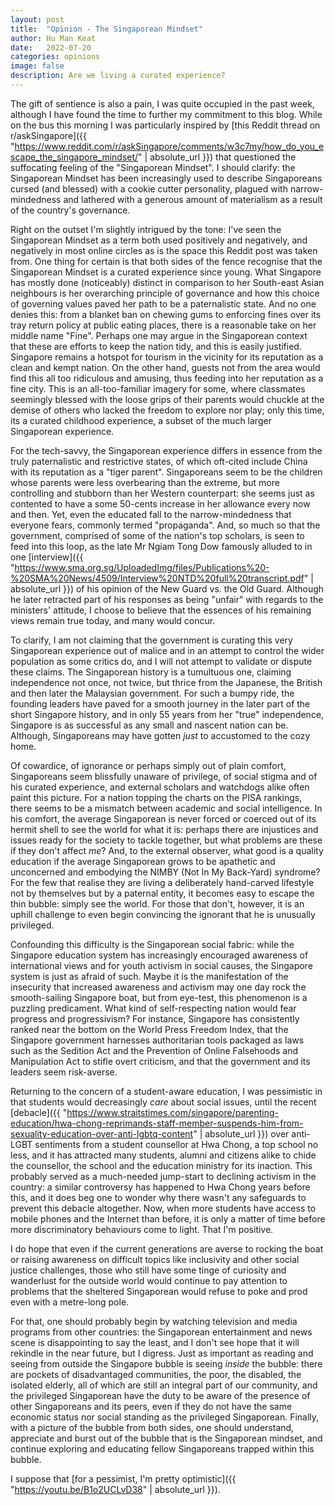 ```yaml
---
layout: post
title:  "Opinion - The Singaporean Mindset"
author: Hu Man Keat
date:   2022-07-20
categories: opinions
image: false
description: Are we living a curated experience?
---
```

The gift of sentience is also a pain, I was quite occupied in the past week, although I have found the time to further my commitment to this blog. While on the bus this morning I was particularly inspired by [this Reddit thread on r/askSingapore]({{ "https://www.reddit.com/r/askSingapore/comments/w3c7my/how_do_you_escape_the_singapore_mindset/" | absolute_url }}) that questioned the suffocating feeling of the "Singaporean Mindset". I should clarify: the Singaporean Mindset has been increasingly used to describe Singaporeans cursed (and blessed) with a cookie cutter personality, plagued with narrow-mindedness and lathered with a generous amount of materialism as a result of the country's governance. 

Right on the outset I'm slightly intrigued by the tone: I've seen the Singaporean Mindset as a term both used positively and negatively, and negatively in most online circles as is the space this Reddit post was taken from. One thing for certain is that both sides of the fence recognise that the Singaporean Mindset is a curated experience since young. What Singapore has mostly done (noticeably) distinct in comparison to her South-east Asian neighbours is her overarching principle of governance and how this choice of governing values paved her path to be a paternalistic state. And no one denies this: from a blanket ban on chewing gums to enforcing fines over its tray return policy at public eating places, there is a reasonable take on her middle name "Fine". Perhaps one may argue in the Singaporean context that these are efforts to keep the nation tidy, and this is easily justified. Singapore remains a hotspot for tourism in the vicinity for its reputation as a clean and kempt nation. On the other hand, guests not from the area would find this all too ridiculous and amusing, thus feeding into her reputation as a fine city. This is an all-too-familiar imagery for some, where classmates seemingly blessed with the loose grips of their parents would chuckle at the demise of others who lacked the freedom to explore nor play; only this time, its a curated childhood experience, a subset of the much larger Singaporean experience.

For the tech-savvy, the Singaporean experience differs in essence from the truly paternalistic and restrictive states, of which oft-cited include China with its reputation as a "tiger parent". Singaporeans seem to be the children whose parents were less overbearing than the extreme, but more controlling and stubborn than her Western counterpart: she seems just as contented to have a some 50-cents increase in her allowance every now and then. Yet, even the educated fall to the narrow-mindedness that everyone fears, commonly termed "propaganda". And, so much so that the government, comprised of some of the nation's top scholars, is seen to feed into this loop, as the late Mr Ngiam Tong Dow famously alluded to in one [interview]({{ "https://www.sma.org.sg/UploadedImg/files/Publications%20-%20SMA%20News/4509/Interview%20NTD%20full%20transcript.pdf" | absolute_url }}) of his opinion of the New Guard vs. the Old Guard. Although he later retracted part of his responses as being "unfair" with regards to the ministers' attitude, I choose to believe that the essences of his remaining views remain true today, and many would concur.

To clarify, I am not claiming that the government is curating this very Singaporean experience out of malice and in an attempt to control the wider population as some critics do, and I will not attempt to validate or dispute these claims. The Singaporean history is a tumultuous one, claiming independence not once, not twice, but thrice from the Japanese, the British and then later the Malaysian government. For such a bumpy ride, the founding leaders have paved for a smooth journey in the later part of the short Singapore history, and in only 55 years from her "true" independence, Singapore is as successful as any small and nascent nation can be. Although, Singaporeans may have gotten *just* to accustomed to the cozy home.

Of cowardice, of ignorance or perhaps simply out of plain comfort, Singaporeans seem blissfully unaware of privilege, of social stigma and of his curated experience, and external scholars and watchdogs alike often paint this picture. For a nation topping the charts on the PISA rankings, there seems to be a mismatch between academic and social intelligence. In his comfort, the average Singaporean is never forced or coerced out of its hermit shell to see the world for what it is: perhaps there are injustices and issues ready for the society to tackle together, but what problems are these if they don't affect *me*? And, to the external observer, what good is a quality education if the average Singaporean grows to be apathetic and unconcerned and embodying the NIMBY (Not In My Back-Yard) syndrome? For the few that realise they are living a deliberately hand-carved lifestyle not by themselves but by a paternal entity, it becomes easy to escape the thin bubble: simply see the world. For those that don't, however, it is an uphill challenge to even begin convincing the ignorant that he is unusually privileged.

Confounding this difficulty is the Singaporean social fabric: while the Singapore education system has increasingly encouraged awareness of international views and for youth activism in social causes, the Singapore system is just as afraid of such. Maybe it is the manifestation of the insecurity that increased awareness and activism may one day rock the smooth-sailing Singapore boat, but from eye-test, this phenomenon is a puzzling predicament. What kind of self-respecting nation would fear progress and progressivism? For instance, Singapore has consistently ranked near the bottom on the World Press Freedom Index, that the Singapore government harnesses authoritarian tools packaged as laws such as the Sedition Act and the Prevention of Online Falsehoods and Manipulation Act to stifle overt criticism, and that the government and its leaders seem risk-averse. 

Returning to the concern of a student-aware education, I was pessimistic in that students would decreasingly *care* about social issues, until the recent [debacle]({{ "https://www.straitstimes.com/singapore/parenting-education/hwa-chong-reprimands-staff-member-suspends-him-from-sexuality-education-over-anti-lgbtq-content" | absolute_url }}) over anti-LGBT sentiments from a student counsellor at Hwa Chong, a top school no less, and it has attracted many students, alumni and citizens alike to chide the counsellor, the school and the education ministry for its inaction. This probably served as a much-needed jump-start to declining activism in the country: a similar controversy has happened to Hwa Chong years before this, and it does beg one to wonder why there wasn't any safeguards to prevent this debacle altogether. Now, when more students have access to mobile phones and the Internet than before, it is only a matter of time before more discriminatory behaviours come to light. That I'm positive.

I do hope that even if the current generations are averse to rocking the boat or raising awareness on difficult topics like inclusivity and other social justice challenges, those who still have some tinge of curiosity and wanderlust for the outside world would continue to pay attention to problems that the sheltered Singaporean would refuse to poke and prod even with a metre-long pole. 

For that, one should probably begin by watching television and media programs from other countries: the Singaporean entertainment and news scene is disappointing to say the least, and I don't see hope that it will rekindle in the near future, but I digress. Just as important as reading and seeing from outside the Singapore bubble is seeing *inside* the bubble: there are pockets of disadvantaged communities, the poor, the disabled, the isolated elderly, all of which are still an integral part of our community, and the privileged Singaporean have the duty to be aware of the presence of other Singaporeans and its peers, even if they do not have the same economic status nor social standing as the privileged Singaporean. Finally, with a picture of the bubble from both sides, one should understand, appreciate and burst out of the bubble that is the Singaporean mindset, and continue exploring and educating fellow Singaporeans trapped within this bubble. 

I suppose that [for a pessimist, I'm pretty optimistic]({{ "https://youtu.be/B1o2UCLvD38" | absolute_url }}). 